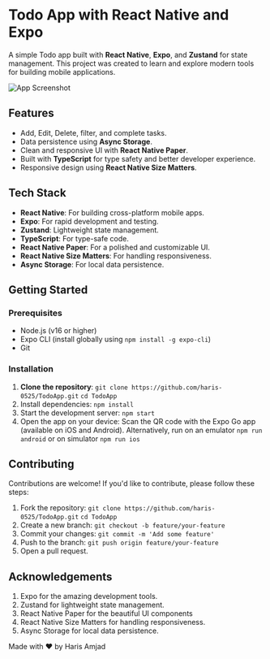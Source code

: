 # Todo App with React Native and Expo

A simple Todo app built with **React Native**, **Expo**, and **Zustand** for state management. This project was created to learn and explore modern tools for building mobile applications.

![App Screenshot](./screenshots/screenshot.png) <!-- Add a screenshot if available -->

## Features
- Add, Edit, Delete, filter, and complete tasks.
- Data persistence using **Async Storage**.
- Clean and responsive UI with **React Native Paper**.
- Built with **TypeScript** for type safety and better developer experience.
- Responsive design using **React Native Size Matters**.

## Tech Stack
- **React Native**: For building cross-platform mobile apps.
- **Expo**: For rapid development and testing.
- **Zustand**: Lightweight state management.
- **TypeScript**: For type-safe code.
- **React Native Paper**: For a polished and customizable UI.
- **React Native Size Matters**: For handling responsiveness.
- **Async Storage**: For local data persistence.

## Getting Started

### Prerequisites
- Node.js (v16 or higher)
- Expo CLI (install globally using `npm install -g expo-cli`)
- Git

### Installation
1. **Clone the repository**:
   `git clone https://github.com/haris-0525/TodoApp.git`
   `cd TodoApp`
2. Install dependencies:
 `npm install`
3. Start the development server:
 `npm start`
4. Open the app on your device:
   Scan the QR code with the Expo Go app (available on iOS and Android).
   Alternatively, run on an emulator
   `npm run android` or on simulator `npm run ios`

## Contributing
Contributions are welcome! If you'd like to contribute, please follow these steps:

1. Fork the repository:
 `git clone https://github.com/haris-0525/TodoApp.git`
 `cd TodoApp`
3. Create a new branch:
`git checkout -b feature/your-feature`
4. Commit your changes: 
`git commit -m 'Add some feature'`
5. Push to the branch:
`git push origin feature/your-feature`
6. Open a pull request.

## Acknowledgements
1. Expo for the amazing development tools.
2. Zustand for lightweight state management.
3. React Native Paper for the beautiful UI components
4. React Native Size Matters for handling responsiveness.
5. Async Storage for local data persistence.

Made with ❤️ by Haris Amjad
